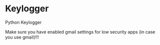 # Keylogger
Python Keylogger

Make sure you have enabled gmail settings for low security apps (in case you use gmail)!!!
